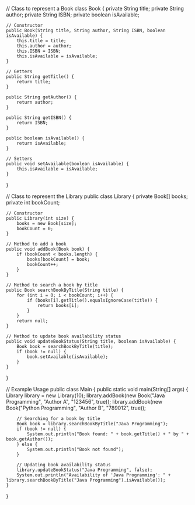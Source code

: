 // Class to represent a Book
class Book {
    private String title;
    private String author;
    private String ISBN;
    private boolean isAvailable;

    // Constructor
    public Book(String title, String author, String ISBN, boolean isAvailable) {
        this.title = title;
        this.author = author;
        this.ISBN = ISBN;
        this.isAvailable = isAvailable;
    }

    // Getters
    public String getTitle() {
        return title;
    }

    public String getAuthor() {
        return author;
    }

    public String getISBN() {
        return ISBN;
    }

    public boolean isAvailable() {
        return isAvailable;
    }

    // Setters
    public void setAvailable(boolean isAvailable) {
        this.isAvailable = isAvailable;
    }
}

// Class to represent the Library
public class Library {
    private Book[] books;
    private int bookCount;

    // Constructor
    public Library(int size) {
        books = new Book[size];
        bookCount = 0;
    }

    // Method to add a book
    public void addBook(Book book) {
        if (bookCount < books.length) {
            books[bookCount] = book;
            bookCount++;
        }
    }

    // Method to search a book by title
    public Book searchBookByTitle(String title) {
        for (int i = 0; i < bookCount; i++) {
            if (books[i].getTitle().equalsIgnoreCase(title)) {
                return books[i];
            }
        }
        return null;
    }

    // Method to update book availability status
    public void updateBookStatus(String title, boolean isAvailable) {
        Book book = searchBookByTitle(title);
        if (book != null) {
            book.setAvailable(isAvailable);
        }
    }
}

// Example Usage
public class Main {
    public static void main(String[] args) {
        Library library = new Library(10);
        library.addBook(new Book("Java Programming", "Author A", "123456", true));
        library.addBook(new Book("Python Programming", "Author B", "789012", true));

        // Searching for a book by title
        Book book = library.searchBookByTitle("Java Programming");
        if (book != null) {
            System.out.println("Book found: " + book.getTitle() + " by " + book.getAuthor());
        } else {
            System.out.println("Book not found");
        }

        // Updating book availability status
        library.updateBookStatus("Java Programming", false);
        System.out.println("Availability of 'Java Programming': " + library.searchBookByTitle("Java Programming").isAvailable());
    }
}
